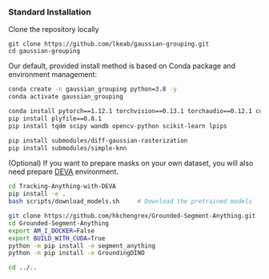 ### **Standard Installation**


Clone the repository locally
```
git clone https://github.com/lkeab/gaussian-grouping.git
cd gaussian-grouping
```

Our default, provided install method is based on Conda package and environment management:
```bash
conda create -n gaussian_grouping python=3.8 -y
conda activate gaussian_grouping 

conda install pytorch==1.12.1 torchvision==0.13.1 torchaudio==0.12.1 cudatoolkit=11.3 -c pytorch
pip install plyfile==0.8.1
pip install tqdm scipy wandb opencv-python scikit-learn lpips

pip install submodules/diff-gaussian-rasterization
pip install submodules/simple-knn
```

(Optional) If you want to prepare masks on your own dataset, you will also need prepare [DEVA]((https://github.com/hkchengrex/Tracking-Anything-with-DEVA)) environment.

```bash
cd Tracking-Anything-with-DEVA
pip install -e .
bash scripts/download_models.sh     # Download the pretrained models

git clone https://github.com/hkchengrex/Grounded-Segment-Anything.git
cd Grounded-Segment-Anything
export AM_I_DOCKER=False
export BUILD_WITH_CUDA=True
python -m pip install -e segment_anything
python -m pip install -e GroundingDINO

cd ../..
```



